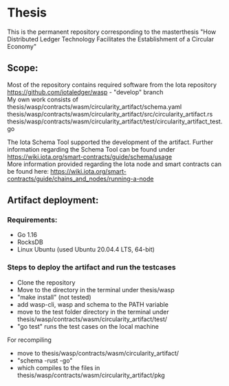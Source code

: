 # Thesis
This is the permanent repository corresponding to the masterthesis "How Distributed Ledger Technology Facilitates the Establishment of a Circular Economy"

## Scope:
Most of the repository contains required software from the Iota repository https://github.com/iotaledger/wasp - "develop" branch  
My own work consists of  
thesis/wasp/contracts/wasm/circularity_artifact/schema.yaml  
thesis/wasp/contracts/wasm/circularity_artifact/src/circularity_artifact.rs  
thesis/wasp/contracts/wasm/circularity_artifact/test/circularity_artifact_test.go  
  

The Iota Schema Tool supported the development of the artifact. Further information regarding the Schema Tool can be found under  https://wiki.iota.org/smart-contracts/guide/schema/usage  
More information provided regarding the Iota node and smart contracts can be found here:  https://wiki.iota.org/smart-contracts/guide/chains_and_nodes/running-a-node

## Artifact deployment:
### Requirements:
- Go 1.16
- RocksDB
- Linux Ubuntu (used Ubuntu 20.04.4 LTS, 64-bit)

### Steps to deploy the artifact and run the testcases
- Clone the repository
- Move to the directory in the terminal under thesis/wasp
- "make install" (not tested)
- add wasp-cli, wasp and schema to the PATH variable
- move to the test folder directory in the terminal under thesis/wasp/contracts/wasm/circularity_artifact/test/
- "go test" runs the test cases on the local machine

For recompiling
- move to thesis/wasp/contracts/wasm/circularity_artifact/
- "schema -rust -go"
- which compiles to the files in  
thesis/wasp/contracts/wasm/circularity_artifact/pkg  

